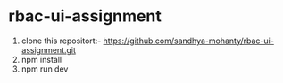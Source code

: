 # rbac-ui-assignment
1. clone this repositort:- https://github.com/sandhya-mohanty/rbac-ui-assignment.git
2. npm install
3. npm run dev

